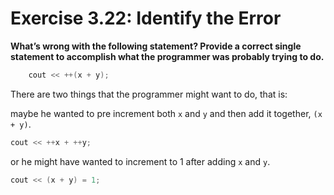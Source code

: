 # Exercise 3.22: Identify the Error

**What’s wrong with the following statement? Provide a correct single statement to accomplish what the programmer was probably trying to do.**

```cpp
    cout << ++(x + y);
```

There are two things that the programmer might want to do, that is:

maybe he wanted to pre increment both `x` and `y` and then add it together, `(x + y)`.

```cpp
cout << ++x + ++y;
```

or he might have wanted to increment to 1 after adding `x` and `y`.

```cpp
cout << (x + y) = 1;
```